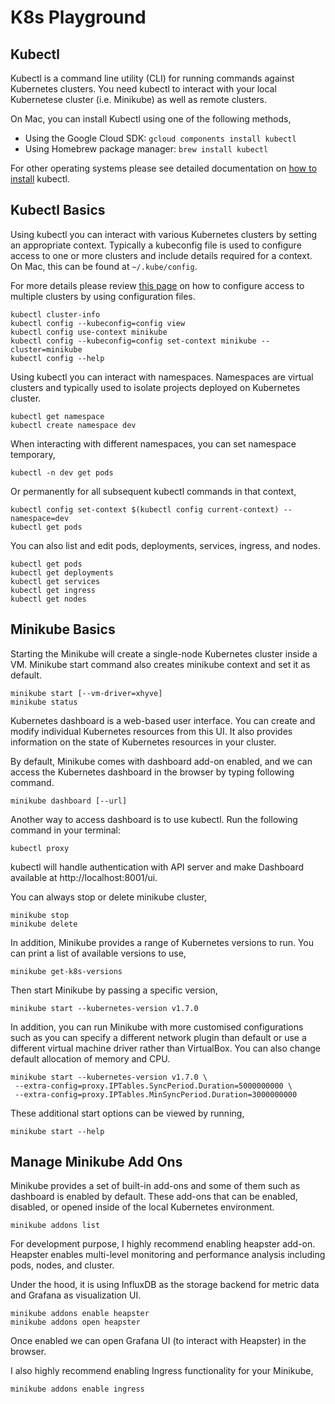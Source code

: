 # K8s Playground

## Kubectl

Kubectl is a command line utility (CLI) for running commands against Kubernetes clusters. You need kubectl to interact with your local Kubernetese cluster (i.e. Minikube) as well as remote clusters.

On Mac, you can install Kubectl using one of the following methods,

- Using the Google Cloud SDK: `gcloud components install kubectl`
- Using Homebrew package manager: `brew install kubectl`

For other operating systems please see detailed documentation on [how to install](https://kubernetes.io/docs/tasks/tools/install-kubectl/) kubectl.


## Kubectl Basics

Using kubectl you can interact with various Kubernetes clusters by setting an appropriate context. Typically a kubeconfig file is used to configure access to one or more clusters and include details required for a context. On Mac, this can be found at `~/.kube/config`.

For more details please review [this page](https://kubernetes.io/docs/tasks/access-application-cluster/configure-access-multiple-clusters/) on how to configure access to multiple clusters by using configuration files.

```console
kubectl cluster-info
kubectl config --kubeconfig=config view
kubectl config use-context minikube
kubectl config --kubeconfig=config set-context minikube --cluster=minikube
kubectl config --help
```

Using kubectl you can interact with namespaces. Namespaces are virtual clusters and typically used to isolate projects deployed on Kubernetes cluster.

```console
kubectl get namespace
kubectl create namespace dev
```

When interacting with different namespaces, you can set namespace temporary,

```console
kubectl -n dev get pods
```

Or permanently for all subsequent kubectl commands in that context,

```console
kubectl config set-context $(kubectl config current-context) --namespace=dev
kubectl get pods
```

You can also list and edit pods, deployments, services, ingress, and nodes.

```console
kubectl get pods
kubectl get deployments
kubectl get services
kubectl get ingress
kubectl get nodes
```

## Minikube Basics

Starting the Minikube will create a single-node Kubernetes cluster inside a VM. Minikube start command also creates minikube context and set it as default.

```console
minikube start [--vm-driver=xhyve]
minikube status
```

Kubernetes dashboard is a web-based user interface. You can create and modify individual Kubernetes resources from this UI. It also provides information on the state of Kubernetes resources in your cluster.

By default, Minikube comes with dashboard add-on enabled, and we can access the Kubernetes dashboard in the browser by typing following command.

```console
minikube dashboard [--url]
```

Another way to access dashboard is to use kubectl. Run the following command in your terminal:

```console
kubectl proxy
```

kubectl will handle authentication with API server and make Dashboard available at http://localhost:8001/ui.

You can always stop or delete minikube cluster,

```console
minikube stop
minikube delete
```

In addition, Minikube provides a range of Kubernetes versions to run. You can print a list of available versions to use,

```console
minikube get-k8s-versions
```

Then start Minikube by passing a specific version,

```console
minikube start --kubernetes-version v1.7.0
```

In addition, you can run Minikube with more customised configurations such as you can specify a different network plugin than default or use a different virtual machine driver rather than VirtualBox. You can also change default allocation of memory and CPU.

```console
minikube start --kubernetes-version v1.7.0 \
 --extra-config=proxy.IPTables.SyncPeriod.Duration=5000000000 \
 --extra-config=proxy.IPTables.MinSyncPeriod.Duration=3000000000
 ```

These additional start options can be viewed by running,

```console
minikube start --help
```

## Manage Minikube Add Ons

Minikube provides a set of built-in add-ons and some of them such as dashboard is enabled by default. These add-ons that can be enabled, disabled, or opened inside of the local Kubernetes environment.

```console
minikube addons list
```

For development purpose, I highly recommend enabling heapster add-on. Heapster enables multi-level monitoring and performance analysis including pods, nodes, and cluster.

Under the hood, it is using InfluxDB as the storage backend for metric data and Grafana as visualization UI.

```console
minikube addons enable heapster
minikube addons open heapster
```

Once enabled we can open Grafana UI (to interact with Heapster) in the browser.

I also highly recommend enabling Ingress functionality for your Minikube,

```console
minikube addons enable ingress
```
